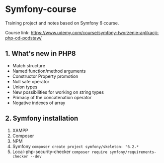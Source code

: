 # Symfony-course

Training project and notes based on Symfony 6 course.

Course link: https://www.udemy.com/course/symfony-tworzenie-aplikacji-php-od-podstaw/

## 1. What's new in PHP8

-   Match structure
-   Named function/method arguments
-   Constructor Property promotion
-   Null safe operator
-   Union types
-   New possibilities for working on string types
-   Primacy of the concatenation operator
-   Negative indexes of array

## 2. Symfony installation

1.  XAMPP
2.  Composer
3.  NPM
4.  Symfony `composer create project symfony/skeleton: "6.2.*`
5.  Local-php-security-checker `composer require symfony/requirements-checker --dev`
